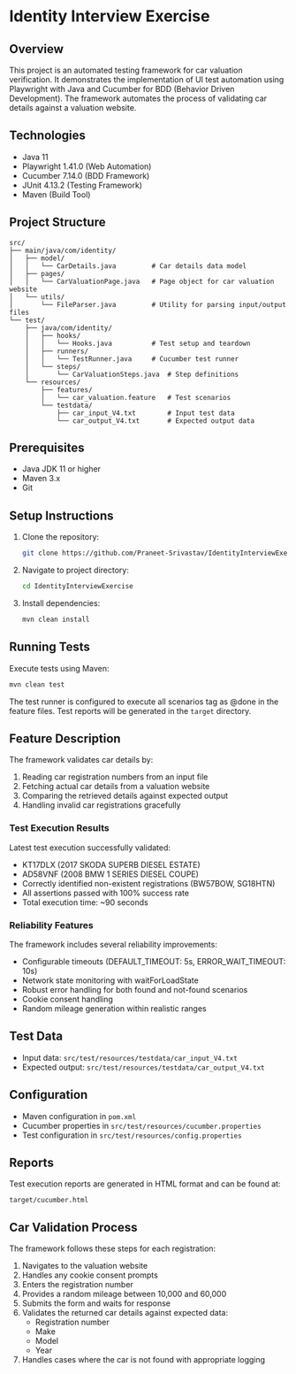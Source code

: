 # Identity Interview Exercise

## Overview
This project is an automated testing framework for car valuation verification. It demonstrates the implementation of UI test automation using Playwright with Java and Cucumber for BDD (Behavior Driven Development). The framework automates the process of validating car details against a valuation website.

## Technologies
- Java 11
- Playwright 1.41.0 (Web Automation)
- Cucumber 7.14.0 (BDD Framework)
- JUnit 4.13.2 (Testing Framework)
- Maven (Build Tool)

## Project Structure
```
src/
├── main/java/com/identity/
│   ├── model/
│   │   └── CarDetails.java         # Car details data model
│   ├── pages/
│   │   └── CarValuationPage.java   # Page object for car valuation website
│   └── utils/
│       └── FileParser.java         # Utility for parsing input/output files
└── test/
    ├── java/com/identity/
    │   ├── hooks/
    │   │   └── Hooks.java          # Test setup and teardown
    │   ├── runners/
    │   │   └── TestRunner.java     # Cucumber test runner
    │   └── steps/
    │       └── CarValuationSteps.java  # Step definitions
    └── resources/
        ├── features/
        │   └── car_valuation.feature   # Test scenarios
        └── testdata/
            ├── car_input_V4.txt        # Input test data
            └── car_output_V4.txt       # Expected output data
```

## Prerequisites
- Java JDK 11 or higher
- Maven 3.x
- Git

## Setup Instructions
1. Clone the repository:
   ```bash
   git clone https://github.com/Praneet-Srivastav/IdentityInterviewExercise.git
   ```
2. Navigate to project directory:
   ```bash
   cd IdentityInterviewExercise
   ```
3. Install dependencies:
   ```bash
   mvn clean install
   ```

## Running Tests
Execute tests using Maven:
```bash
mvn clean test
```

The test runner is configured to execute all scenarios tag as @done in the feature files. Test reports will be generated in the `target` directory.

## Feature Description
The framework validates car details by:
1. Reading car registration numbers from an input file
2. Fetching actual car details from a valuation website
3. Comparing the retrieved details against expected output
4. Handling invalid car registrations gracefully

### Test Execution Results
Latest test execution successfully validated:
- KT17DLX (2017 SKODA SUPERB DIESEL ESTATE)
- AD58VNF (2008 BMW 1 SERIES DIESEL COUPE)
- Correctly identified non-existent registrations (BW57BOW, SG18HTN)
- All assertions passed with 100% success rate
- Total execution time: ~90 seconds

### Reliability Features
The framework includes several reliability improvements:
- Configurable timeouts (DEFAULT_TIMEOUT: 5s, ERROR_WAIT_TIMEOUT: 10s)
- Network state monitoring with waitForLoadState
- Robust error handling for both found and not-found scenarios
- Cookie consent handling
- Random mileage generation within realistic ranges

## Test Data
- Input data: `src/test/resources/testdata/car_input_V4.txt`
- Expected output: `src/test/resources/testdata/car_output_V4.txt`

## Configuration
- Maven configuration in `pom.xml`
- Cucumber properties in `src/test/resources/cucumber.properties`
- Test configuration in `src/test/resources/config.properties`

## Reports
Test execution reports are generated in HTML format and can be found at:
```
target/cucumber.html
```

## Car Validation Process
The framework follows these steps for each registration:
1. Navigates to the valuation website
2. Handles any cookie consent prompts
3. Enters the registration number
4. Provides a random mileage between 10,000 and 60,000
5. Submits the form and waits for response
6. Validates the returned car details against expected data:
   - Registration number
   - Make
   - Model
   - Year
7. Handles cases where the car is not found with appropriate logging
